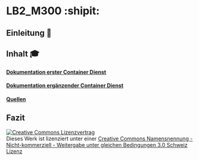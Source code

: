 # LB2_M300  :shipit:  


## Einleitung :floppy_disk:

## Inhalt  :mortar_board:

#### [Dokumentation erster Container Dienst](Dokumenation/1Container.md "Dokumentation erster Container Dienst")

#### [Dokumentation ergänzender Container Dienst](Dokumenation/2Container.md "Dokumentation ergänzender Container Dienst")

#### [Quellen](Dokumenation/Quellen.md "Quellen")

## Fazit



<a rel="license" href="http://creativecommons.org/licenses/by-nc-sa/3.0/ch/"><img alt="Creative Commons Lizenzvertrag" style="border-width:0" src="https://i.creativecommons.org/l/by-nc-sa/3.0/ch/88x31.png" /></a><br />Dieses Werk ist lizenziert unter einer <a rel="license" href="http://creativecommons.org/licenses/by-nc-sa/3.0/ch/">Creative Commons Namensnennung - Nicht-kommerziell - Weitergabe unter gleichen Bedingungen 3.0 Schweiz Lizenz</a>
